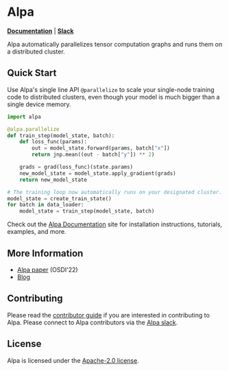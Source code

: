 Alpa
=======
[**Documentation**](https://alpa-projects.github.io) |
[**Slack**](https://forms.gle/YEZTCrtZD6EAVNBQ7)

Alpa automatically parallelizes tensor computation graphs and runs them on a distributed cluster.

Quick Start
-----------

Use Alpa's single line API ``@parallelize`` to scale your single-node training code to distributed clusters, even though 
your model is much bigger than a single device memory.
```python
import alpa

@alpa.parallelize
def train_step(model_state, batch):
    def loss_func(params):
        out = model_state.forward(params, batch["x"])
        return jnp.mean((out - batch["y"]) ** 2)

    grads = grad(loss_func)(state.params)
    new_model_state = model_state.apply_gradient(grads)
    return new_model_state

# The training loop now automatically runs on your designated cluster.
model_state = create_train_state()
for batch in data_loader:
    model_state = train_step(model_state, batch)
```

Check out the [Alpa Documentation](https://alpa-projects.github.io) site for installation instructions, tutorials, examples, and more.

More Information
----------------
- [Alpa paper](https://arxiv.org/pdf/2201.12023.pdf) (OSDI'22)
- [Blog]()

Contributing
------------
Please read the [contributor guide](https://alpa-projects.github.io/developer/developer_guide.html) if you are interested in contributing to Alpa. 
Please connect to Alpa contributors via the [Alpa slack](https://forms.gle/YEZTCrtZD6EAVNBQ7).


License
-------
Alpa is licensed under the [Apache-2.0 license](https://github.com/alpa-projects/alpa/blob/main/LICENSE).
